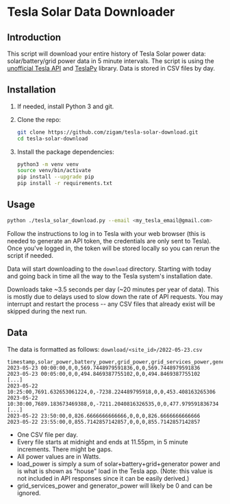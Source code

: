 # Tesla Solar Data Downloader

## Introduction

This script will download your entire history of Tesla Solar power data: solar/battery/grid power
data in 5 minute intervals.  The script is using the [unofficial Tesla API](https://tesla-api.timdorr.com/)
and [TeslaPy](https://github.com/tdorssers/TeslaPy) library.  Data is stored in CSV files by day.

## Installation

1. If needed, install Python 3 and git.
2. Clone the repo:
    ```bash
    git clone https://github.com/zigam/tesla-solar-download.git
    cd tesla-solar-download
    ```

2. Install the package dependencies:
    ```bash
    python3 -m venv venv
    source venv/bin/activate
    pip install --upgrade pip
    pip install -r requirements.txt
    ```

## Usage
```bash
python ./tesla_solar_download.py --email <my_tesla_email@gmail.com>
```

Follow the instructions to log in to Tesla with your web browser (this is needed to generate an API
token, the credentials are only sent to Tesla).  Once you've logged in, the token will be stored
locally so you can rerun the script if needed.

Data will start downloading to the `download` directory.  Starting with today and going back in time
all the way to the Tesla system's installation date.

Downloads take ~3.5 seconds per day (~20 minutes per year of data).  This is mostly due to delays
used to slow down the rate of API requests.  You may interrupt and restart the process -- any CSV
files that already exist will be skipped during the next run.


## Data

The data is formatted as follows:
`download/<site_id>/2022-05-23.csv`
```CSV
timestamp,solar_power,battery_power,grid_power,grid_services_power,generator_power,load_power
2023-05-23 00:00:00,0,0,569.7448979591836,0,0,569.7448979591836
2023-05-23 00:05:00,0,0,494.8469387755102,0,0,494.8469387755102
[...]
2023-05-22 10:25:00,7691.632653061224,0,-7238.224489795918,0,0,453.408163265306
2023-05-22 10:30:00,7689.183673469388,0,-7211.2040816326535,0,0,477.979591836734
[...]
2023-05-22 23:50:00,0,826.6666666666666,0,0,0,826.6666666666666
2023-05-22 23:55:00,0,855.7142857142857,0,0,0,855.7142857142857
```

- One CSV file per day.
- Every file starts at midnight and ends at 11.55pm, in 5 minute increments.  There might be gaps.
- All power values are in Watts.
- load_power is simply a sum of solar+battery+grid+generator power and is what is shown as "house" load in the Tesla app.  (Note: this value is not included in API responses since it can be easily derived.)
- grid_services_power and generator_power will likely be 0 and can be ignored.
